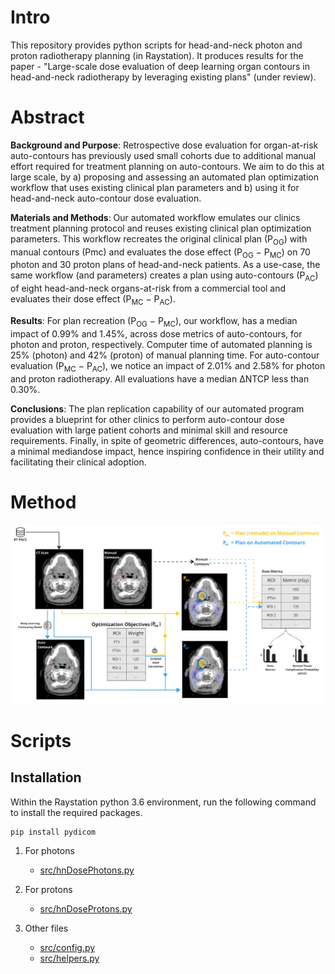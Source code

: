 # Intro
This repository provides python scripts for head-and-neck photon and proton radiotherapy planning (in Raystation). It produces results for the paper - "Large-scale dose evaluation of deep learning organ contours in head-and-neck radiotherapy by leveraging existing plans" (under review).

# Abstract
**Background and Purpose**: Retrospective dose evaluation for organ-at-risk auto-contours has previously used small cohorts due to additional manual effort required for treatment planning on auto-contours. We aim to do this at large scale, by a) proposing and assessing an automated plan optimization workflow that uses existing clinical plan parameters and b) using it for head-and-neck auto-contour dose evaluation.

**Materials and Methods**: Our automated workflow emulates our clinics treatment planning protocol and reuses existing clinical plan optimization parameters. This workflow recreates the original clinical plan (P<sub>OG</sub>) with manual contours (Pmc) and evaluates the dose effect (P<sub>OG</sub> − P<sub>MC</sub>) on 70 photon and 30 proton plans of head-and-neck patients. As a use-case, the same workflow (and parameters) creates a plan using auto-contours (P<sub>AC</sub>) of eight head-and-neck organs-at-risk from a commercial tool and evaluates their dose effect (P<sub>MC</sub> − P<sub>AC</sub>).

**Results**: For plan recreation (P<sub>OG</sub> − P<sub>MC</sub>), our workflow, has a median impact of 0.99% and 1.45%, across dose metrics of auto-contours, for photon and proton, respectively. Computer time of automated planning is 25% (photon) and 42% (proton) of manual
planning time. For auto-contour evaluation (P<sub>MC</sub> − P<sub>AC</sub>), we notice an impact of 2.01% and 2.58% for photon and proton radiotherapy. All evaluations have a median ∆NTCP less than 0.30%.

**Conclusions**: The plan replication capability of our automated program provides a blueprint for other clinics to perform auto-contour dose evaluation with large patient cohorts and minimal skill and resource requirements. Finally, in spite of geometric differences, auto-contours, have a minimal mediandose impact, hence inspiring confidence in their utility and facilitating their clinical adoption.

# Method
<img src='assets/graphical-abstract.jpg'>


# Scripts

## Installation
Within the Raystation python 3.6 environment, run the following command to install the required packages.
```bash
pip install pydicom
```

1. For photons
    - [src/hnDosePhotons.py](src/hnDosePhotons.py)

2. For protons
    - [src/hnDoseProtons.py](src/hnDoseProtons.py)

3. Other files
    - [src/config.py](src/config.py)
    - [src/helpers.py](src/helpers.py)